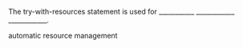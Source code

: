 The try-with-resources statement is used for ___________ ____________ ____________. 

automatic resource management
